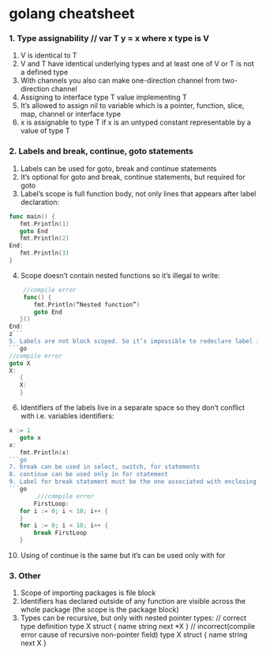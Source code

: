 # golang cheatsheet

### 1. Type assignability // var T y = x where x type is V
1. V is identical to T
2. V and T have identical underlying types and at least one of V or T is not a defined type
3. With channels you also can make one-direction channel from two-direction channel
4. Assigning to interface type T value implementing T
5. It’s allowed to assign nil to variable which is a pointer, function, slice, map, channel or interface type
6. x is assignable to type T if x is an untyped constant representable by a value of type T
### 2. Labels and break, continue, goto statements
1. Labels can be used for goto, break and continue statements
2. It’s optional for goto and break, continue statements, but required for goto
3. Label’s scope is full function body, not only lines that appears after label declaration:
```go
func main() {
   fmt.Println(1)
   goto End
   fmt.Println(2)
End:
   fmt.Println(3)
}
```
4. Scope doesn’t contain nested functions so it’s illegal to write:
```go
    //compile error
    func() { 
       fmt.Println(“Nested function”)
       goto End
   }()
End:
z```
5. Labels are not block scoped. So it’s impossible to redeclare label inside nested block:
```go
//compile error
goto X
X:
   {
   X:
   }
```
6. Identifiers of the labels live in a separate space so they don’t conflict with i.e. variables identifiers:
```go
x := 1
   goto x
x:
   fmt.Println(x)
```go
7. break can be used in select, switch, for statements
8. continue can be used only in for statement
9. Label for break statement must be the one associated with enclosing for, switch or select statement. So, It’s impossible to compile:
```go
        ///compile error
       FirstLoop:
   for i := 0; i < 10; i++ {
   }
   for i := 0; i < 10; i++ {
       break FirstLoop
   }
```
10. Using of continue is the same but it’s can be used only with for 
### 3. Other
1. Scope of importing packages is file block
2. Identifiers has declared outside of any function are visible across the whole package (the scope is the package block)
3. Types can be recursive, but only with nested pointer types:
    // correct type definition
type X struct {
   name string
   next *X
}
// incorrect(compile error cause of recursive non-pointer field)
type X struct {
   name string
   next X
} 








